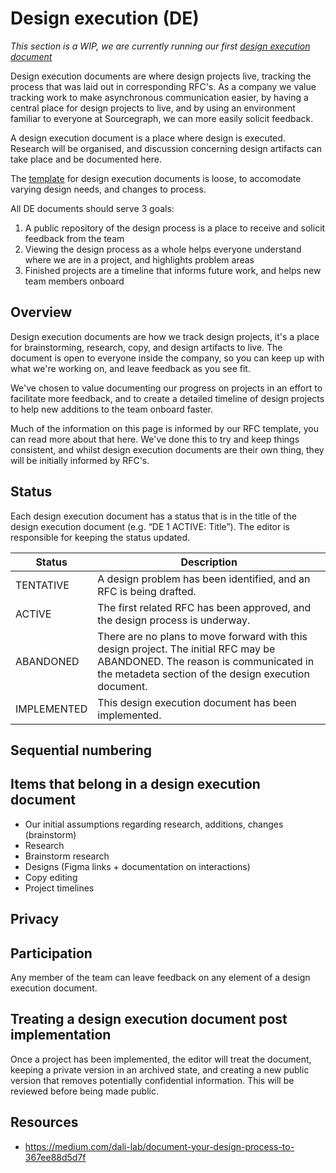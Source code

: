 # Design execution (DE)

*This section is a WIP, we are currently running our first [design execution document](https://docs.google.com/document/d/1xjygvhxjWekkhstlTch5q7x2N3L7uKMIG8Pq9IbWCaI/edit#)*

Design execution documents are where design projects live, tracking the process that was laid out in corresponding RFC's. As a company we value tracking work to make asynchronous communication easier, by having a central place for design projects to live, and by using an environment familiar to everyone at Sourcegraph, we can more easily solicit feedback.

A design execution document is a place where design is executed. Research will be organised, and discussion concerning design artifacts can take place and be documented here.

The [template](https://docs.google.com/document/d/12qT1U_ogBBY1ED6XlG-3MnbeOzCuYrnvoU7inpUMtPM/edit#) for design execution documents is loose, to accomodate varying design needs, and changes to process. 

All DE documents should serve 3 goals:

1. A public repository of the design process is a place to receive and solicit feedback from the team
2. Viewing the design process as a whole helps everyone understand where we are in a project, and highlights problem areas
3. Finished projects are a timeline that informs future work, and helps new team members onboard

## Overview

Design execution documents are how we track design projects, it's a place for brainstorming, research, copy, and design artifacts to live. The document is open to everyone inside the company, so you can keep up with what we're working on, and leave feedback as you see fit.

We've chosen to value documenting our progress on projects in an effort to facilitate more feedback, and to create a detailed timeline of design projects to help new additions to the team onboard faster.

Much of the information on this page is informed by our RFC template, you can read more about that here. We've done this to try and keep things consistent, and whilst design execution documents are their own thing, they will be initially informed by RFC's.

## Status

Each design execution document has a status that is in the title of the design execution document (e.g. “DE 1 ACTIVE: Title”). The editor is responsible for keeping the status updated.

| Status | Description |
|-------|-------------|
| TENTATIVE | A design problem has been identified, and an RFC is being drafted. |
| ACTIVE | The first related RFC has been approved, and the design process is underway. |
| ABANDONED | There are no plans to move forward with this design project. The initial RFC may be ABANDONED. The reason is communicated in the metadeta section of the design execution document. |
| IMPLEMENTED | This design execution document has been implemented. |

## Sequential numbering

## Items that belong in a design execution document 

- Our initial assumptions regarding research, additions, changes (brainstorm)
- Research
- Brainstorm research
- Designs (Figma links + documentation on interactions)
- Copy editing
- Project timelines

## Privacy

## Participation

Any member of the team can leave feedback on any element of a design execution document.

## Treating a design execution document post implementation

Once a project has been implemented, the editor will treat the document, keeping a private version in an archived state, and creating a new public version that removes potentially confidential information. This will be reviewed before being made public.

## Resources

- https://medium.com/dali-lab/document-your-design-process-to-367ee88d5d7f
